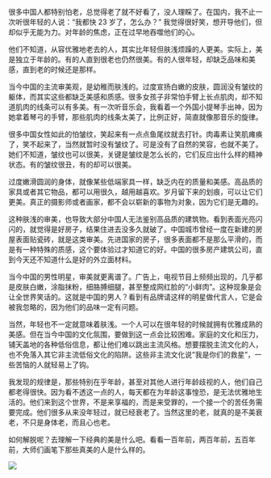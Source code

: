 很多中国人都特别怕老，总觉得老了就不好看了，没人理睬了。在国内，我不止一次听很年轻的人说：“我都快 23 岁了，怎么办？” 我觉得很好笑，想开导他们，但却似乎无能为力。对年龄的焦虑，正在过早地吞噬他们的心。

他们不知道，从容优雅地老去的人，其实比年轻但肤浅烦躁的人更美。实际上，美是独立于年龄的。有的人直到很老也仍然很美。有的人很年轻，却缺乏品味和美感，直到老的时候还是那样。

当今中国的主流审美观，是幼稚而肤浅的。过度宣扬白嫩的皮肤，圆润没有皱纹的躯体，而其实这些都缺乏美感和质感。很多女孩子非常怕手臂上长点肌肉，却不知道肌肉的线条可以有多美。有一次听音乐会，我看着一个外国小提琴手出神，因为她拿着琴弓的手臂，那些肌肉的线条太美了，比例正好，简直就像那音乐的旋律。

很多中国女性如此的怕皱纹，笑起来有一点点鱼尾纹就去打针。肉毒素让笑肌瘫痪了，笑不起来了，当然就暂时没有皱纹了。可是没有了自然的笑容，也就不美了。她们不知道，皱纹也可以很美，关键是皱纹是怎么长的，它们反应出什么样的精神状态。有的皱纹很丑，有的却可以很美。

过度嫩滑圆润的身体，就像某些低端家具一样，缺乏内在的质量和美感。高品质的家具或者其它物品，都可以用很久，越用越喜欢。岁月留下来的划痕，可以让它们更美。真正的摄影师或者画家，都不会以崭新的事物为对象，因为它们是无趣的。

这种肤浅的审美，也导致大部分中国人无法鉴别高品质的建筑物。看到表面光亮闪闪的，就觉得是好房子，结果住进去没多久就破了。中国城市曾经一度在新建的房屋表面贴瓷砖，就是这类审美。先进国家的房子，很多表面都不是那么平滑的，而是有一种特殊的质感，这个要体验过才知道它的好。中国的很多房产建筑公司，直到今天还不知道什么是好的外立面材料。

当今中国的男性明星，审美就更离谱了。广告上，电视节目上频频出现的，几乎都是皮肤白嫩，涂脂抹粉，细胳膊细腿，甚至整成网红脸的“小鲜肉”。这种现象是会让全世界笑话的。这就是中国的男人？看到有品牌请这样的明星做代言人，它是会被我忽略的，因为他们的品味一定有问题。

当然，年轻也不一定就意味着肤浅。一个人可以在很年轻的时候就拥有优雅成熟的美感。但在当今中国的文化氛围，要做到这一点会比较困难。家庭的文化和压力，铺天盖地的各种低俗信息，都让他们难以跳出主流风格。想要摆脱主流文化的人，也不免落入其它非主流低俗文化的陷阱。这些非主流文化说”我是你们的救星”，一些苦恼的人就轻易上了钩。

我发现的规律是，那些特别在乎年龄，甚至对其他人进行年龄歧视的人，他们自己都老得很快。因为看不透这一点的人，每天都在为年龄这事惶恐，是无法优雅地生活的。他们来到这个世界，不是来享福的，而是来受罪的，一个接一个的苦任务需要完成。他们很多从来没年轻过，就已经衰老了。当然这里的老，就真的是不美衰老，不只是身体老，而且心也老。

如何解脱呢？去理解一下经典的美是什么吧。看看一百年前，两百年前，五百年前，大师们画笔下那些真美的人是什么样的。

![](https://yinwang1.files.wordpress.com/2020/09/img_4188.jpg?w=300&h=225)

